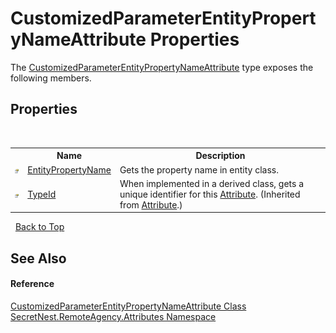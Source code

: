 # CustomizedParameterEntityPropertyNameAttribute Properties
 

The <a href="T_SecretNest_RemoteAgency_Attributes_CustomizedParameterEntityPropertyNameAttribute">CustomizedParameterEntityPropertyNameAttribute</a> type exposes the following members.


## Properties
&nbsp;<table><tr><th></th><th>Name</th><th>Description</th></tr><tr><td>![Public property](media/pubproperty.gif "Public property")</td><td><a href="P_SecretNest_RemoteAgency_Attributes_CustomizedParameterEntityPropertyNameAttribute_EntityPropertyName">EntityPropertyName</a></td><td>
Gets the property name in entity class.</td></tr><tr><td>![Public property](media/pubproperty.gif "Public property")</td><td><a href="https://docs.microsoft.com/dotnet/api/system.attribute.typeid#System_Attribute_TypeId" target="_blank">TypeId</a></td><td>
When implemented in a derived class, gets a unique identifier for this <a href="https://docs.microsoft.com/dotnet/api/system.attribute" target="_blank">Attribute</a>.
 (Inherited from <a href="https://docs.microsoft.com/dotnet/api/system.attribute" target="_blank">Attribute</a>.)</td></tr></table>&nbsp;
<a href="#customizedparameterentitypropertynameattribute-properties">Back to Top</a>

## See Also


#### Reference
<a href="T_SecretNest_RemoteAgency_Attributes_CustomizedParameterEntityPropertyNameAttribute">CustomizedParameterEntityPropertyNameAttribute Class</a><br /><a href="N_SecretNest_RemoteAgency_Attributes">SecretNest.RemoteAgency.Attributes Namespace</a><br />